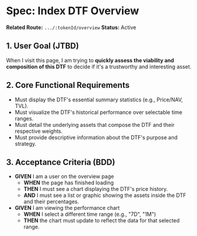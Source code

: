 # Spec: Index DTF Overview

**Related Route:** `.../:tokenId/overview`
**Status:** Active

## 1. User Goal (JTBD)

When I visit this page, I am trying to **quickly assess the viability and composition of this DTF** to decide if it's a trustworthy and interesting asset.

## 2. Core Functional Requirements

- Must display the DTF's essential summary statistics (e.g., Price/NAV, TVL).
- Must visualize the DTF's historical performance over selectable time ranges.
- Must detail the underlying assets that compose the DTF and their respective weights.
- Must provide descriptive information about the DTF's purpose and strategy.

## 3. Acceptance Criteria (BDD)

- **GIVEN** I am a user on the overview page
  - **WHEN** the page has finished loading
  - **THEN** I must see a chart displaying the DTF's price history.
  - **AND** I must see a list or graphic showing the assets inside the DTF and their percentages.
- **GIVEN** I am viewing the performance chart
  - **WHEN** I select a different time range (e.g., "7D", "1M")
  - **THEN** the chart must update to reflect the data for that selected range.

